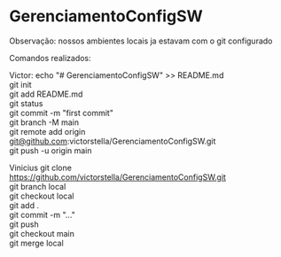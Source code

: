 # GerenciamentoConfigSW

Observação: nossos ambientes locais ja estavam com o git configurado  

Comandos realizados:  

Victor:
echo "# GerenciamentoConfigSW" >> README.md  
git init  
git add README.md  
git status  
git commit -m "first commit"  
git branch -M main  
git remote add origin git@github.com:victorstella/GerenciamentoConfigSW.git  
git push -u origin main  

Vinicius
git clone https://github.com/victorstella/GerenciamentoConfigSW.git  
git branch local  
git checkout local  
git add .  
git commit -m "..."  
git push  
git checkout main  
git merge local  
